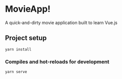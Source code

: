 # MovieApp!

A quick-and-dirty movie application built to learn Vue.js


## Project setup
```
yarn install
```

### Compiles and hot-reloads for development
```
yarn serve
```
